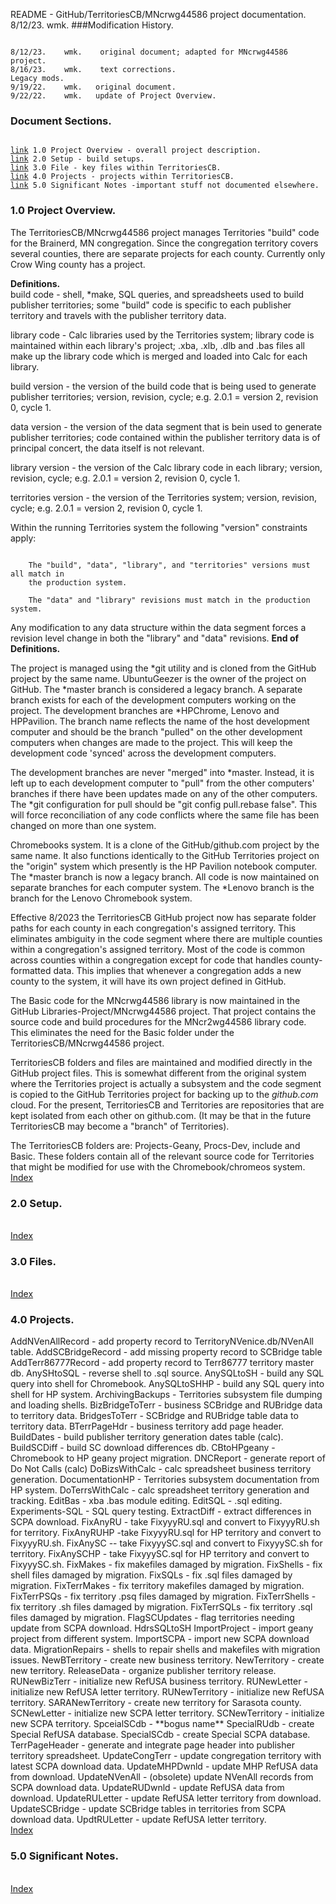 README - GitHub/TerritoriesCB/MNcrwg44586 project documentation.<br>
8/12/23.    wmk.
###Modification History.
<pre><code>
8/12/23.    wmk.    original document; adapted for MNcrwg44586 project.
8/16/23.	wmk.	text corrections.
Legacy mods.
9/19/22.    wmk.   original document.
9/22/22.    wmk.   update of Project Overview.
</code></pre>
<h3 id="IX">Document Sections.</h3>
<pre><code>
<a href="#1.0">link</a> 1.0 Project Overview - overall project description.
<a href="#2.0">link</a> 2.0 Setup - build setups.
<a href="#3.0">link</a> 3.0 File - key files within TerritoriesCB.
<a href="#4.0">link</a> 4.0 Projects - projects within TerritoriesCB.
<a href="#5.0">link</a> 5.0 Significant Notes -important stuff not documented elsewhere.
</code></pre>

<h3 id="1.0">1.0 Project Overview.</h3>
The TerritoriesCB/MNcrwg44586 project manages Territories "build" code for the
Brainerd, MN congregation. Since the congregation territory covers several
counties, there are separate projects for each county. Currently only Crow Wing
county has a project.

**Definitions.**<br>
build code - shell, *make, SQL queries, and spreadsheets
used to build publisher territories; some "build" code is specific to each
publisher territory and travels with the publisher territory data.

library code - Calc libraries used by the Territories system; library code is
maintained within each library's project; .xba, .xlb, .dlb and .bas files all
make up the library code which is merged and loaded into Calc for each library.

build version - the version of the build code that is being used to generate
publisher territories; version, revision, cycle; e.g. 2.0.1 = version 2,
revision 0, cycle 1.

data version - the version of the data segment that is bein used to generate
publisher territories; code contained within the publisher territory data is of
principal concert, the data itself is not relevant.

library version - the version of the Calc library code in each library; version,
revision, cycle; e.g. 2.0.1 = version 2, revision 0, cycle 1.

territories version - the version of the Territories system; version, revision,
cycle; e.g. 2.0.1 = version 2, revision 0, cycle 1.

Within the running Territories system the following "version" constraints apply:
<pre><code>
    The "build", "data", "library", and "territories" versions must all match in
    the production system.

    The "data" and "library" revisions must match in the production system.
</code></pre>
Any modification to any data structure within the data segment forces a revision
level change in both the "library" and "data" revisions.
**End of Definitions.**<br>

The project is managed using the *git utility and is cloned from the GitHub
project by the same name. UbuntuGeezer is the owner of the project on GitHub.
The *master branch is considered a legacy branch. A separate branch exists for
each of the development computers working on the project. The development
branches are *HPChrome, Lenovo and HPPavilion. The branch name reflects the
name of the host development computer and should be the branch "pulled" on the
other development computers when changes are made to the project. This will
keep the development code 'synced' across the development computers.

The development branches are never "merged" into *master. Instead, it is left up
to each development computer to "pull" from the other computers' branches if
there have been updates made on any of the other computers. The *git
configuration for pull should be "git config pull.rebase false". This will force
reconciliation of any code conflicts where the same file has been changed on
more than one system.

Chromebooks system. It is a clone of the GitHub/github.com project by the same
name. It also functions identically to the GitHub Territories project on the
"origin" system which presently is the HP Pavilion notebook computer. The 
\*master branch is now a legacy branch. All code is now maintained on separate
branches for each computer system. The \*Lenovo branch is the branch for the
Lenovo Chromebook system.

Effective 8/2023 the TerritoriesCB GitHub project now has separate folder paths
for each county in each congregation's assigned territory. This eliminates
ambiguity in the code segment where there are multiple counties within a
congregation's assigned territory. Most of the code is common across counties
within a congregation except for code that handles county-formatted data.
This implies that whenever a congregation adds a new county to the system,
it will have its own project defined in GitHub.

The Basic code for the MNcrwg44586 library is now maintained in the GitHub
Libraries-Project/MNcrwg44586 project. That project contains the source code
and build procedures for the MNcr2wg44586 library code. This eliminates the
need for the Basic folder under the TerritoriesCB/MNcrwg44586 project.

TerritoriesCB folders and files are maintained and modified directly in the GitHub
project files. This is somewhat different from the original system where the
Territories project is actually a subsystem and the code segment is copied to the
GitHub Territories project for backing up to the *github.com* cloud. For
the present, TerritoriesCB and Territories are repositories that are kept
isolated from each other on github.com. (It may be that in the future
TerritoriesCB may become a "branch" of Territories).

The TerritoriesCB folders are: Projects-Geany, Procs-Dev, include and Basic.
These folders contain all of the relevant source code for Territories that
might be modified for use with the Chromebook/chromeos system.
<br><a href="#IX">Index</a>

<h3 id="1.0">2.0 Setup.</h3>
<br><a href="#IX">Index</a>

<h3 id="1.0">3.0 Files.</h3>
<br><a href="#IX">Index</a>


<h3 id="1.0">4.0 Projects.</h3>
AddNVenAllRecord - add property record to TerritoryNVenice.db/NVenAll table.
AddSCBridgeRecord - add missing property record to SCBridge table
AddTerr86777Record - add property record to Terr86777 territory master db.
AnySHtoSQL - reverse shell to .sql source.
AnySQLtoSH - build any SQL query into shell for Chromebook.
AnySQLtoSHHP - build any SQL query into shell for HP system.
ArchivingBackups - Territories subsystem file dumping and loading shells.
BizBridgeToTerr - business SCBridge and RUBridge data to territory data.
BridgesToTerr - SCBridge and RUBridge table data to territory data.
BTerrPageHdr - business territory add page header.
BuildDates - build publisher territory generation dates table (calc).
BuildSCDiff - build SC download differences db.
CBtoHPgeany - Chromebook to HP geany project migration.
DNCReport - generate report of Do Not Calls (calc)
DoBizsWithCalc - calc spreadsheet business territory generation.
DocumentationHP - Territories subsystem documentation from HP system.
DoTerrsWithCalc - calc spreadsheet territory generation and tracking.
EditBas - xba .bas module editing.
EditSQL - .sql editing.
Experiments-SQL - SQL query testing.
ExtractDiff - extract differences in SCPA download.
FixAnyRU - take FixyyyRU.sql and convert to FixyyyRU.sh for territory.
FixAnyRUHP -take FixyyyRU.sql for HP territory and convert to FixyyyRU.sh.
FixAnySC -- take FixyyySC.sql and convert to FixyyySC.sh for territory.
FixAnySCHP - take FixyyySC.sql for HP territory and convert to FixyyySC.sh.
FixMakes - fix makefiles damaged by migration.
FixShells - fix shell files damaged by migration.
FixSQLs - fix .sql files damaged by migration.
FixTerrMakes - fix territory makefiles damaged by migration.
FixTerrPSQs - fix territory .psq files damaged by migration.
FixTerrShells - fix territory .sh files damaged by migration.
FixTerrSQLs - fix territory .sql files damaged by migration.
FlagSCUpdates - flag territories needing update from SCPA download.
HdrsSQLtoSH
ImportProject - import geany project from different system.
ImportSCPA - import new SCPA download data.
MigrationRepairs - shells to repair shells and makefiles with migration issues.
NewBTerritory - create new business territory.
NewTerritory - create new territory.
ReleaseData - organize publisher territory release.
RUNewBizTerr - initialize new RefUSA business territory.
RUNewLetter - initialize new RefUSA letter territory.
RUNewTerritory - initialize new RefUSA territory.
SARANewTerritory - create new territory for Sarasota county.
SCNewLetter - initialize new SCPA letter territory.
SCNewTerritory - initialize new SCPA territory.
SpceialSCdb - **bogus name**
SpecialRUdb - create Special RefUSA database.
SpecialSCdb - create Special SCPA database.
TerrPageHeader - generate and integrate page header into publisher territory spreadsheet.
UpdateCongTerr - update congregation territory with latest SCPA download data.
UpdateMHPDwnld - update MHP RefUSA data from download.
UpdateNVenAll - (obsolete) update NVenAll records from SCPA download data.
UpdateRUDwnld - update RefUSA data from download.
UpdateRULetter - update RefUSA letter territory from download.
UpdateSCBridge - update SCBridge tables in territories from SCPA download data.
UpdtRULetter - update RefUSA letter territory.
<br><a href="#IX">Index</a>

<h3 id="1.0">5.0 Significant Notes.</h3>
<br><a href="#IX">Index</a>
